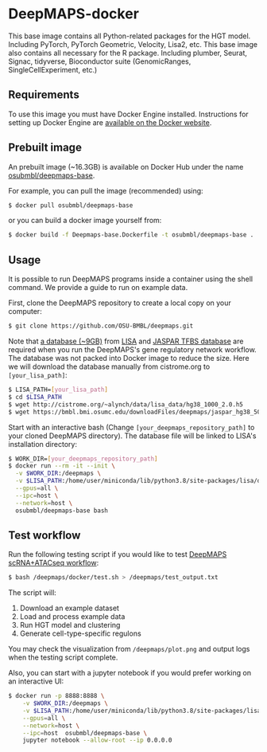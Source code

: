 # DeepMAPS-docker

This base image contains all Python-related packages for the HGT model. Including PyTorch, PyTorch Geometric, Velocity, Lisa2, etc. This base image also contains all necessary for the R package. Including plumber, Seurat, Signac, tidyverse, Bioconductor suite (GenomicRanges, SingleCellExperiment, etc.)

## Requirements

To use this image you must have Docker Engine installed. Instructions for setting up Docker Engine are [available on the Docker website](https://docs.docker.com/engine/installation/).

## Prebuilt image

An prebuilt image (~16.3GB) is available on Docker Hub under the name [osubmbl/deepmaps-base](https://hub.docker.com/r/osubmbl/deepmaps-base).

For example, you can pull the image (recommended) using:

```bash
$ docker pull osubmbl/deepmaps-base
```

or you can build a docker image yourself from:

```bash
$ docker build -f Deepmaps-base.Dockerfile -t osubmbl/deepmaps-base .
```

## Usage

It is possible to run DeepMAPS programs inside a container using the shell command. We provide a guide to run on example data.

First, clone the DeepMAPS repository to create a local copy on your computer:

```bash
$ git clone https://github.com/OSU-BMBL/deepmaps.git
```

Note that [a database (~9GB)](https://github.com/liulab-dfci/lisa2/tree/master/docs) from [LISA](https://github.com/liulab-dfci/lisa2) and [JASPAR TFBS database](https://github.com/OSU-BMBL/deepmaps/tree/master/jaspar) are required when you run the DeepMAPS's gene regulatory network workflow. The database was not packed into Docker image to reduce the size. Here we will download the database manually from cistrome.org to `[your_lisa_path]`:

```bash
$ LISA_PATH=[your_lisa_path]
$ cd $LISA_PATH
$ wget http://cistrome.org/~alynch/data/lisa_data/hg38_1000_2.0.h5
$ wget https://bmbl.bmi.osumc.edu/downloadFiles/deepmaps/jaspar_hg38_500.qsave
```

Start with an interactive bash (Change `[your_deepmaps_repository_path]` to your cloned DeepMAPS directory). The database file will be linked to LISA's installation directory:

```bash
$ WORK_DIR=[your_deepmaps_repository_path]
$ docker run --rm -it --init \
  -v $WORK_DIR:/deepmaps \
  -v $LISA_PATH:/home/user/miniconda/lib/python3.8/site-packages/lisa/data \
  --gpus=all \
  --ipc=host \
  --network=host \
  osubmbl/deepmaps-base bash
```

## Test workflow

Run the following testing script if you would like to test [DeepMAPS scRNA+ATACseq workflow](https://github.com/OSU-BMBL/deepmaps/blob/master/scRNA_scATAC_analyses_tutorial.html):

```bash
$ bash /deepmaps/docker/test.sh > /deepmaps/test_output.txt
```

The script will:

1. Download an example dataset
2. Load and process example data
3. Run HGT model and clustering
4. Generate cell-type-specific regulons

You may check the visualization from `/deepmaps/plot.png` and output logs when the testing script complete.

Also, you can start with a jupyter notebook if you would prefer working on an interactive UI:

```bash
$ docker run -p 8888:8888 \
    -v $WORK_DIR:/deepmaps \
    -v $LISA_PATH:/home/user/miniconda/lib/python3.8/site-packages/lisa/data \
    --gpus=all \
    --network=host \
    --ipc=host  osubmbl/deepmaps-base \
    jupyter notebook --allow-root --ip 0.0.0.0
```
